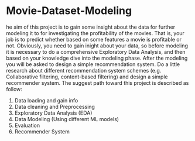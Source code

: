 # Movie-Dataset-Modeling
he aim of this project is to gain some insight about the data for further modeling it to for investigating the profitability of the movies. That is, your job is to predict whether based on some features a movie is profitable or not. Obviously, you need to gain inight about your data, so before modeling it is necessary to do a comprehensive Exploratory Data Analysis, and then based on your knowledge dive into the modeling phase. After the modeling you will be asked to design a simple recommendation system. Do a little research about different recommendation system schemes (e.g. Collaborative filtering, content-based filtering) and design a simple recommender system. The suggest path toward this project is described as follow:
1. Data loading and gain info
2. Data cleaning and Preprocessing
3. Exploratory Data Analysis (EDA)
4. Data Modeling (Using different ML models)
5. Evaluation
6. Recommender System
